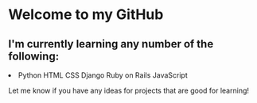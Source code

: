 <h1>Welcome to my GitHub</h1>

<h2>I'm currently learning any number of the following:</h2>
<li>
Python
HTML
CSS
Django
Ruby on Rails
JavaScript
</li>

Let me know if you have any ideas for projects that are good for learning!

<!--
**MealTeamSixNZ/MealTeamSixNZ** is a ✨ _special_ ✨ repository because its `README.md` (this file) appears on your GitHub profile.

Here are some ideas to get you started:

- 🔭 I’m currently working on ...
- 🌱 I’m currently learning ...
- 👯 I’m looking to collaborate on ...
- 🤔 I’m looking for help with ...
- 💬 Ask me about ...
- 📫 How to reach me: ...
- 😄 Pronouns: ...
- ⚡ Fun fact: ...
-->
